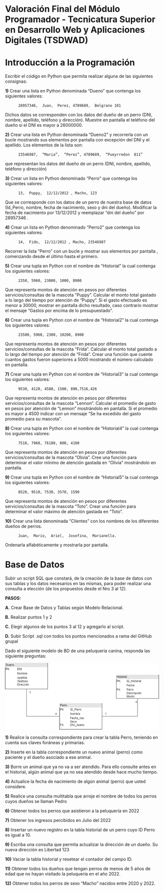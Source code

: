 # Valoración Final del Módulo Programador - Tecnicatura Superior en Desarrollo Web y Aplicaciones Digitales (TSDWAD)

# Introducción a la Programación

Escribir el código en Python que permita realizar alguna de las siguientes consignas:

**1)** Crear una lista en Python denominada “Dueno” que contenga los siguientes valores:

          28957346,  Juan,  Perez, 4789689,  Belgrano 101

  Dichos datos se corresponden  con los datos del dueño de un perro (DNI, nombre, apellido, teléfono y dirección). Muestre en pantalla el teléfono del dueño si el DNI es mayor a 26000000.

**2)** Crear una lista en Python denominada “Dueno2”  y recorrerla con un bucle  mostrando sus elementos por pantalla con excepción del DNI y el apellido. Los elementos de la lista son:

          23546987,  “Maria”,  “Perez”, 4789689,  “Pueyrredon  811”

 que representan los datos del dueño de un perro (DNI, nombre, apellido, teléfono y dirección) 

**3)** Crear un lista en Python denominado “Perro” que contenga los siguientes valores:

          13,  Puppy,  12/12/2012 , Macho, 123

Que se corresponde con los datos de un perro de nuestra base de datos (Id_Perro, nombre, fecha de nacimiento, sexo y dni del dueño). Modificar la fecha de nacimiento por 13/12/2012 y reemplazar “dni del dueño” por 28957346 .

**4)** Crear un lista en Python denominado “Perro2” que contenga los siguientes valores:

          14,  Fido,  12/12/2012 , Macho, 23546987

Recorrer la lista “Perro” con un bucle y mostrar sus elementos por pantalla , comenzando desde el último hasta el primero.

**5)** Crear una tupla en Python con el nombre de “Historial” la cual contenga los siguientes valores:

          2350, 5960, 23000, 1000, 8900

Que representa montos de atención en pesos por diferentes servicios/consultas de la mascota “Puppy”. Calcular el monto total gastado a lo largo del tiempo por atención de “Puppy”. Si el gasto efectuado es menor a 30000, mostrar en pantalla dicho resultado, caso contrario mostrar el mensaje “Gastos por encima de lo presupuestado”.

**6)** Crear una tupla en Python con el nombre de “Historial2” la cual contenga los siguientes valores:

          23500, 5960, 2300, 10200, 8900

Que representa montos de atención en pesos por diferentes servicios/consultas de la mascota “Frida”. Calcular el monto total gastado a lo largo del tiempo por atención de “Frida”. Crear una función que cuente cuantos gastos fueron superiores a 5000 mostrando  el número calculado en pantalla.

**7)** Crear una tupla en Python con el nombre de “Historial3” la cual contenga los siguientes valores:

          9530, 4120, 4580, 1500, 890,7516,426

Que representa montos de atención en pesos por diferentes servicios/consultas de la mascota “Lennon”. Calcular el promedio de gasto en pesos por atención de “Lennon” mostrándolo en pantalla. Si el promedio es mayor a 4500 indicar con un mensaje “Se ha excedido del gasto promedio para su mascota”.

**8)** Crear una tupla en Python con el nombre de “Historial4” la cual contenga los siguientes valores:

          7510, 7960, 76180, 800, 4100

Que representa montos de atención en pesos por diferentes servicios/consultas de la mascota “Olivia”. Cree una función para determinar el valor mínimo de atención gastada en “Olivia”  mostrándolo en pantalla.

**9)** Crear una tupla en Python con el nombre de “Historial5” la cual contenga los siguientes valores:

          8520, 9510, 7530, 3570, 1590

Que representa montos de atención en pesos por diferentes servicios/consultas de la mascota “Toto”. Crear una función para determinar el valor máximo de atención gastada en “Toto”.

**10)** Crear una lista denominada “Clientes” con los nombres de los diferentes  dueños de perros.

          Juan,  Mario,  Ariel,  Josefina,  Marianella.

Ordenarla alfabéticamente y mostrarla por pantalla.

# Base de Datos

Subir un script SQL que constará, de la creación de la base de datos con sus tablas y los datos necesarios en las mismas, para poder realizar una consulta a elección (de los propuestos desde el Nro 3 al 12).

**PASOS:**

**A.** Crear Base de Datos y Tablas según Modelo Relacional.

**B.** Realizar puntos 1 y 2

**C.** Elegir algunos de los puntos 3 al 12 y agregarlo al script.

**D.** Subir Script .sql con todos los puntos mencionados a rama del GitHub grupal


Dado el siguiente modelo de BD de una peluquería canina, responda las siguiente preguntas:


![](assets/images/script_sql.png)


**1)** Realice la consulta correspondiente para crear la tabla Perro, teniendo en cuenta sus claves foráneas y primarias.

**2)** Inserte en la tabla correspondiente un nuevo animal (perro) como paciente y el dueño asociado a ese animal.

**3)** Borre un animal que ya no va a ser atendido. Para ello consulte antes en el historial, algún animal que ya no sea atendido desde hace mucho tiempo.

**4)** Actualice la fecha de nacimiento de algún animal (perro) que usted considere.

**5)** Realice una consulta multitabla que arroje el nombre de todos los perros cuyos dueños se llaman Pedro

**6)** Obtener todos los perros que asistieron a la peluquería en 2022

**7)** Obtener los ingresos percibidos en Julio del 2022

**8)** Insertar un nuevo registro en la tabla historial de un perro cuyo ID Perro es igual a 10.

**9)** Escriba una consulta que permita actualizar la dirección de un dueño. Su nueva dirección es Libertad 123

**10)** Vaciar la tabla historial y resetear el contador del campo ID.

**11)** Obtener todos los dueños que tengan perros de menos de 5 años de edad que no hayan visitado la peluquería en el año 2022.

**12)** Obtener todos los perros de sexo “Macho” nacidos entre 2020 y 2022.
